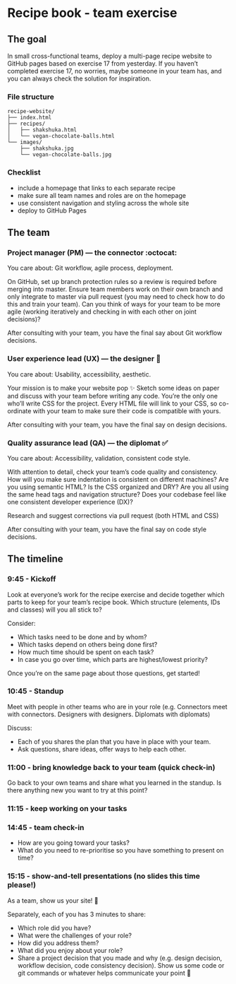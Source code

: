 # Recipe book - team exercise

## The goal

In small cross-functional teams, deploy a multi-page recipe website to GitHub pages based on exercise 17 from yesterday. If you haven’t completed exercise 17, no worries, maybe someone in your team has, and you can always check the solution for inspiration.

### File structure

```text
recipe-website/
├── index.html
├── recipes/
│   ├── shakshuka.html
│   └── vegan-chocolate-balls.html
└── images/
    ├── shakshuka.jpg
    └── vegan-chocolate-balls.jpg
```

### Checklist

- include a homepage that links to each separate recipe
- make sure all team names and roles are on the homepage
- use consistent navigation and styling across the whole site
- deploy to GitHub Pages

## The team

### Project manager (PM) — the connector :octocat:

You care about: Git workflow, agile process, deployment.

On GitHub, set up branch protection rules so a review is required before merging into master.
Ensure team members work on their own branch and only integrate to master via pull request (you may need to check how to do this and train your team).
Can you think of ways for your team to be more agile (working iteratively and checking in with each other on joint decisions)?

After consulting with your team, you have the final say about Git workflow decisions.

### User experience lead (UX) — the designer :nail_care:

You care about: Usability, accessibility, aesthetic.

Your mission is to make your website pop :sparkles:
Sketch some ideas on paper and discuss with your team before writing any code.
You’re the only one who’ll write CSS for the project. Every HTML file will link to your CSS, so co-ordinate with your team to make sure their code is compatible with yours.

After consulting with your team, you have the final say on design decisions.

### Quality assurance lead (QA) — the diplomat :white_check_mark:

You care about: Accessibility, validation, consistent code style.

With attention to detail, check your team’s code quality and consistency. How will you make sure indentation is consistent on different machines? Are you using semantic HTML? Is the CSS organized and DRY? Are you all using the same head tags and navigation structure? Does your codebase feel like one consistent developer experience (DX)?

Research and suggest corrections via pull request (both HTML and CSS)

After consulting with your team, you have the final say on code style decisions.

## The timeline

### 9:45 - Kickoff

Look at everyone’s work for the recipe exercise and decide together which parts to keep for your team’s recipe book. Which structure (elements, IDs and classes) will you all stick to?

Consider:
- Which tasks need to be done and by whom?
- Which tasks depend on others being done first?
- How much time should be spent on each task?
- In case you go over time, which parts are highest/lowest priority?

Once you’re on the same page about those questions, get started!

### 10:45 - Standup

Meet with people in other teams who are in your role (e.g. Connectors meet with connectors. Designers with designers. Diplomats with diplomats)

Discuss:
- Each of you shares the plan that you have in place with your team.
- Ask questions, share ideas, offer ways to help each other.

### 11:00 - bring knowledge back to your team (quick check-in)

Go back to your own teams and share what you learned in the standup. Is there anything new you want to try at this point?

### 11:15 - keep working on your tasks

### 14:45 - team check-in
- How are you going toward your tasks?
- What do you need to re-prioritise so you have something to present on time?

### 15:15 - show-and-tell presentations (no slides this time please!)

As a team, show us your site! :tada:

Separately, each of you has 3 minutes to share:

- Which role did you have?
- What were the challenges of your role?
- How did you address them?
- What did you enjoy about your role?
- Share a project decision that you made and why (e.g. design decision, workflow decision, code consistency decision). Show us some code or git commands or whatever helps communicate your point :slightly_smiling_face: